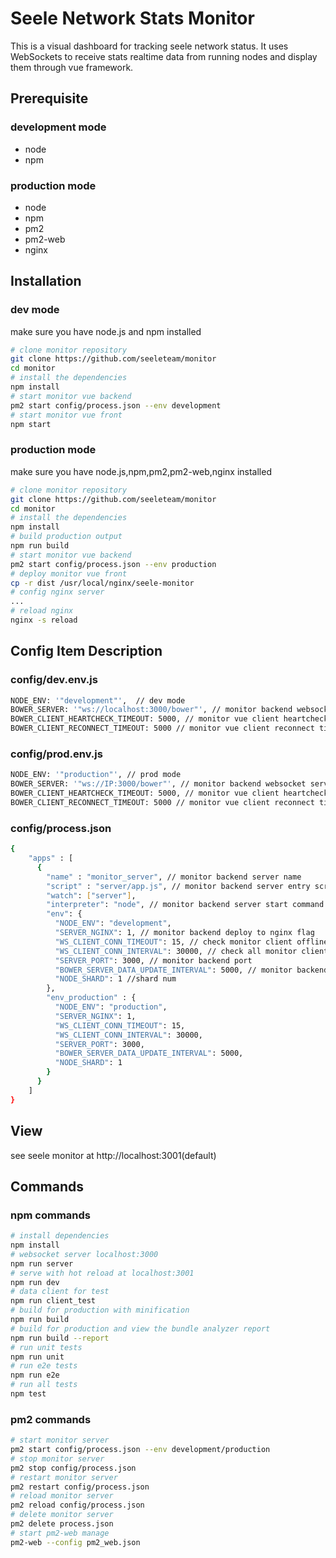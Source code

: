 # Seele Network Stats Monitor

This is a visual dashboard for tracking seele network status. It uses WebSockets to receive stats realtime data from running nodes and display them through vue framework.

## Prerequisite
### development mode
* node
* npm
### production mode
* node
* npm
* pm2
* pm2-web
* nginx

## Installation
### dev mode
make sure you have node.js and npm installed
``` bash
# clone monitor repository
git clone https://github.com/seeleteam/monitor
cd monitor
# install the dependencies
npm install
# start monitor vue backend
pm2 start config/process.json --env development
# start monitor vue front
npm start
```
### production mode
make sure you have node.js,npm,pm2,pm2-web,nginx installed
``` bash
# clone monitor repository
git clone https://github.com/seeleteam/monitor
cd monitor
# install the dependencies
npm install
# build production output
npm run build
# start monitor vue backend
pm2 start config/process.json --env production
# deploy monitor vue front
cp -r dist /usr/local/nginx/seele-monitor
# config nginx server
...
# reload nginx
nginx -s reload
```

## Config Item Description
### config/dev.env.js
``` bash
NODE_ENV: '"development"',  // dev mode
BOWER_SERVER: '"ws://localhost:3000/bower"', // monitor backend websocket server
BOWER_CLIENT_HEARTCHECK_TIMEOUT: 5000, // monitor vue client heartcheck timeout
BOWER_CLIENT_RECONNECT_TIMEOUT: 5000 // monitor vue client reconnect timeout
```
### config/prod.env.js
``` bash
NODE_ENV: '"production"', // prod mode
BOWER_SERVER: '"ws://IP:3000/bower"', // monitor backend websocket server
BOWER_CLIENT_HEARTCHECK_TIMEOUT: 5000, // monitor vue client heartcheck timeout
BOWER_CLIENT_RECONNECT_TIMEOUT: 5000 // monitor vue client reconnect timeout
```
### config/process.json
``` bash
{
    "apps" : [
      {
        "name" : "monitor_server", // monitor backend server name
        "script" : "server/app.js", // monitor backend server entry script
        "watch": ["server"], 
        "interpreter": "node", // monitor backend server start command
        "env": {
          "NODE_ENV": "development",
          "SERVER_NGINX": 1, // monitor backend deploy to nginx flag
          "WS_CLIENT_CONN_TIMEOUT": 15, // check monitor client offline timeout
          "WS_CLIENT_CONN_INTERVAL": 30000, // check all monitor client offline interval
          "SERVER_PORT": 3000, // monitor backend port
          "BOWER_SERVER_DATA_UPDATE_INTERVAL": 5000, // monitor backend data update interval
		  "NODE_SHARD": 1 //shard num
        },
        "env_production" : {
          "NODE_ENV": "production",
          "SERVER_NGINX": 1,
          "WS_CLIENT_CONN_TIMEOUT": 15,
          "WS_CLIENT_CONN_INTERVAL": 30000,
          "SERVER_PORT": 3000,
          "BOWER_SERVER_DATA_UPDATE_INTERVAL": 5000,
		  "NODE_SHARD": 1 
        }
      }
    ]
}
```
## View
see seele monitor at http://localhost:3001(default)

## Commands
### npm commands
``` bash
# install dependencies
npm install
# websocket server localhost:3000
npm run server  
# serve with hot reload at localhost:3001
npm run dev
# data client for test
npm run client_test
# build for production with minification
npm run build
# build for production and view the bundle analyzer report
npm run build --report
# run unit tests
npm run unit
# run e2e tests
npm run e2e
# run all tests
npm test
```
### pm2 commands
``` bash
# start monitor server
pm2 start config/process.json --env development/production
# stop monitor server
pm2 stop config/process.json
# restart monitor server
pm2 restart config/process.json
# reload monitor server
pm2 reload config/process.json
# delete monitor server
pm2 delete process.json
# start pm2-web manage
pm2-web --config pm2_web.json
```